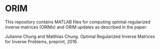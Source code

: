 # ORIM
This repository contains MATLAB files for computing optimal regularized inverse matrices (ORIMs) and ORIM updates as described in the paper: 

Julianne Chung and Matthias Chung. Optimal Regularized Inverse Matrices for Inverse Problems, preprint, 2016.
